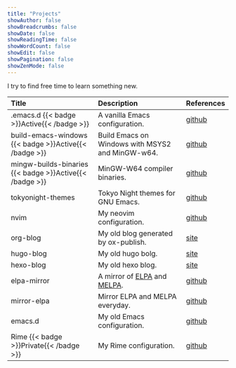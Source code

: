 ```yaml
---
title: "Projects"
showAuthor: false
showBreadcrumbs: false
showDate: false
showReadingTime: false
showWordCount: false
showEdit: false
showPagination: false
showZenMode: false
---
```


I try to find free time to learn something new.

| Title                                                 | Description                                      | References                                                   |
|:------------------------------------------------------|:-------------------------------------------------|:-------------------------------------------------------------|
| .emacs.d {{< badge >}}Active{{< /badge >}}            | A vanilla Emacs configuration.                   | [github](https://github.com/xuchengpeng/.emacs.d)            |
| build-emacs-windows {{< badge >}}Active{{< /badge >}} | Build Emacs on Windows with MSYS2 and MinGW-w64. | [github](https://github.com/xuchengpeng/build-emacs-windows) |
| mingw-builds-binaries {{< badge >}}Active{{< /badge >}} | MinGW-W64 compiler binaries.                     | [github](https://github.com/xuchengpeng/mingw-builds-binaries) |
| tokyonight-themes                                     | Tokyo Night themes for GNU Emacs.                | [github](https://github.com/xuchengpeng/tokyonight-themes)   |
| nvim                                                  | My neovim configuration.                         | [github](https://github.com/xuchengpeng/nvim)                |
| org-blog                                              | My old blog generated by ox-publish.             | [site](https://xuchengpeng.cn/org-blog/)                     |
| hugo-blog                                             | My old hugo bolg.                                | [site](https://xuchengpeng.github.io/hugo-blog/)             |
| hexo-blog                                             | My old hexo blog.                                | [site](https://xuchengpeng.github.io/hexo-blog)              |
| elpa-mirror | A mirror of [ELPA](https://elpa.gnu.org/) and [MELPA](https://melpa.org/).  | [github](https://github.com/xuchengpeng/elpa-mirror) |
| mirror-elpa | Mirror ELPA and MELPA everyday. | [github](https://github.com/xuchengpeng/mirror-elpa) |
| emacs.d | My old Emacs configuration. | [github](https://github.com/xuchengpeng/emacs.d) |
| Rime {{< badge >}}Private{{< /badge >}} | My Rime configuration. | [github](https://github.com/xuchengpeng/Rime) |

